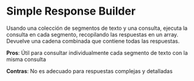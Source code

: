 # Simple Response Builder

Usando una colección de segmentos de texto y una consulta, ejecuta la consulta en cada segmento, recopilando las respuestas en un array. Devuelve una cadena combinada que contiene todas las respuestas.

**Pros**: Útil para consultar individualmente cada segmento de texto con la misma consulta

**Contras**: No es adecuado para respuestas complejas y detalladas

<figure><img src="../../../.gitbook/assets/image--8---1---1---1---1---1---1---2-.png" alt=""><figcaption></figcaption></figure>
